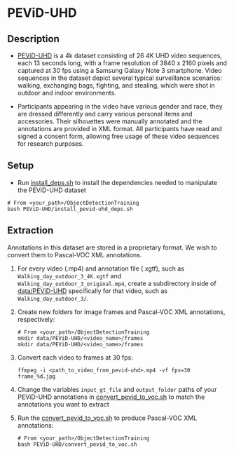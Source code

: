 # PEViD-UHD

## Description
- [PEViD-UHD](https://www.epfl.ch/labs/mmspg/downloads/pevid-uhd/)  is a 4k dataset consisting of 26 4K UHD video 
sequences, each 13 seconds long, with a frame resolution of
3840 x 2160 pixels and captured at 30 fps using a Samsung Galaxy Note 3 smartphone. 
Video sequences in the dataset depict several typical surveillance scenarios: walking, exchanging bags, fighting, 
and stealing, which were shot in outdoor and indoor environments. 

- Participants appearing in the video have various 
gender and race, they are dressed differently and carry various personal items and accessories. Their silhouettes 
were manually annotated and the annotations are provided in XML format. All participants have read and signed a 
consent form, allowing free usage of these video sequences for research purposes.

## Setup
- Run [install_deps.sh]() to install the dependencies needed to manipulate the 
PEViD-UHD dataset
```
# From <your_path>/ObjectDetectionTraining
bash PEViD-UHD/install_pevid-uhd_deps.sh
```

## Extraction
Annotations in this dataset are stored in a proprietary format. We wish to convert them to Pascal-VOC XML 
annotations.

1. For every video (.mp4) and annotation file (.xgtf), such as ```Walking_day_outdoor_3_4K.xgtf```
and ```Walking_day_outdoor_3_original.mp4```, create a subdirectory inside of [data/PEViD-UHD](../data/PEViD-UHD)
specifically for that video, such as ```Walking_day_outdoor_3/```. 

2. Create new folders for image frames and Pascal-VOC XML annotations, respectively:
    ```
    # From <your_path>/ObjectDetectionTraining
    mkdir data/PEViD-UHD/<video_name>/frames
    mkdir data/PEViD-UHD/<video_name>/frames
    ```
    
2. Convert each video to frames at 30 fps:
    ```
    ffmpeg -i <path_to_video_from_pevid-uhd>.mp4 -vf fps=30 frame_%d.jpg
    ```

3. Change the variables ```input_gt_file``` and ```output_folder``` paths of your PEViD-UHD annotations 
in [convert_pevid_to_voc.sh]() to match the annotations you want to extract

4. Run the [convert_pevid_to_voc.sh]() to produce Pascal-VOC XML annotations:
    ```
    # From <your_path>/ObjectDetectionTraining
    bash PEViD-UHD/convert_pevid_to_voc.sh
    ```


